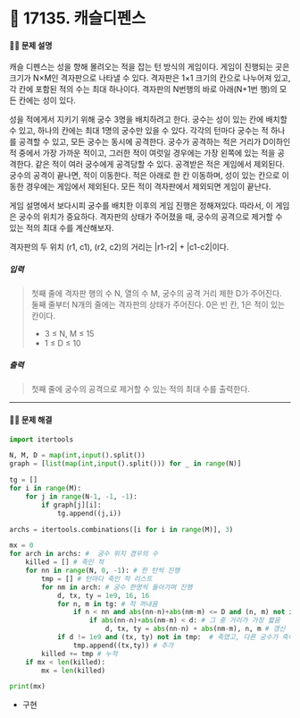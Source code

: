 # 👻 17135. 캐슬디펜스

[📝 문제링크]: https://www.acmicpc.net/problem/17135



#### 💁‍♀️ 문제 설명

캐슬 디펜스는 성을 향해 몰려오는 적을 잡는 턴 방식의 게임이다. 게임이 진행되는 곳은 크기가 N×M인 격자판으로 나타낼 수 있다. 격자판은 1×1 크기의 칸으로 나누어져 있고, 각 칸에 포함된 적의 수는 최대 하나이다. 격자판의 N번행의 바로 아래(N+1번 행)의 모든 칸에는 성이 있다.

성을 적에게서 지키기 위해 궁수 3명을 배치하려고 한다. 궁수는 성이 있는 칸에 배치할 수 있고, 하나의 칸에는 최대 1명의 궁수만 있을 수 있다. 각각의 턴마다 궁수는 적 하나를 공격할 수 있고, 모든 궁수는 동시에 공격한다. 궁수가 공격하는 적은 거리가 D이하인 적 중에서 가장 가까운 적이고, 그러한 적이 여럿일 경우에는 가장 왼쪽에 있는 적을 공격한다. 같은 적이 여러 궁수에게 공격당할 수 있다. 공격받은 적은 게임에서 제외된다. 궁수의 공격이 끝나면, 적이 이동한다. 적은 아래로 한 칸 이동하며, 성이 있는 칸으로 이동한 경우에는 게임에서 제외된다. 모든 적이 격자판에서 제외되면 게임이 끝난다. 

게임 설명에서 보다시피 궁수를 배치한 이후의 게임 진행은 정해져있다. 따라서, 이 게임은 궁수의 위치가 중요하다. 격자판의 상태가 주어졌을 때, 궁수의 공격으로 제거할 수 있는 적의 최대 수를 계산해보자.

격자판의 두 위치 (r1, c1), (r2, c2)의 거리는 |r1-r2| + |c1-c2|이다.



##### 입력

> 첫째 줄에 격자판 행의 수 N, 열의 수 M, 궁수의 공격 거리 제한 D가 주어진다. 둘째 줄부터 N개의 줄에는 격자판의 상태가 주어진다. 0은 빈 칸, 1은 적이 있는 칸이다.
>
> - 3 ≤ N, M ≤ 15
> - 1 ≤ D ≤ 10



##### 출력

> 첫째 줄에 궁수의 공격으로 제거할 수 있는 적의 최대 수를 출력한다.



-----



#### 🤸‍♂️ 문제 해결

```python
import itertools

N, M, D = map(int,input().split())
graph = [list(map(int,input().split())) for _ in range(N)]

tg = []
for i in range(M):
    for j in range(N-1, -1, -1):
        if graph[j][i]:
            tg.append((j,i))

archs = itertools.combinations([i for i in range(M)], 3)

mx = 0
for arch in archs: #  궁수 위치 경우의 수
    killed = [] # 죽인 적
    for nn in range(N, 0, -1): # 한 턴씩 진행
        tmp = [] # 턴마다 죽인 적 리스트
        for nm in arch: # 궁수 한명씩 돌아가며 진행
            d, tx, ty = 1e9, 16, 16
            for n, m in tg: # 적 꺼내옴
                if n < nn and abs(nn-n)+abs(nm-m) <= D and (n, m) not in killed: # 사라지지 않은 적 + 거리 충족 + 죽지 않음
                    if abs(nn-n)+abs(nm-m) < d: # 그 중 거리가 가장 짧음
                        d, tx, ty = abs(nn-n) + abs(nm-m), n, m # 갱신
            if d != 1e9 and (tx, ty) not in tmp:  # 죽였고, 다른 궁수가 죽이지 않았으면
                tmp.append((tx,ty)) # 추가
        killed += tmp # 누적
    if mx < len(killed):
        mx = len(killed)

print(mx)
```

- 구현